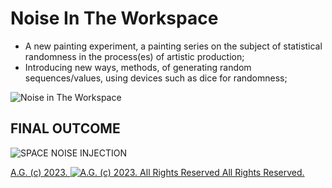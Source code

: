 # Noise In The Workspace
* A new painting experiment, a painting series on the subject of statistical randomness in the process(es) of artistic production;
* Introducing new ways, methods, of generating random sequences/values, using devices such as dice for randomness;

![Noise in The Workspace](https://historiotheque.files.wordpress.com/2023/08/366381995_10223574123364789_6196015725286931240_n.jpg)

## FINAL OUTCOME
![SPACE NOISE INJECTION](https://historiotheque.files.wordpress.com/2023/08/noise_machine_08aug23a-20h59c_signedc.png)

[A.G. (c) 2023. ![A.G. (c) 2023. All Rights Reserved](https://historiotheque.files.wordpress.com/2016/11/ag_signature_official_2015_50px_cropped.jpg) All Rights Reserved.](http://alexgagnon.com)
